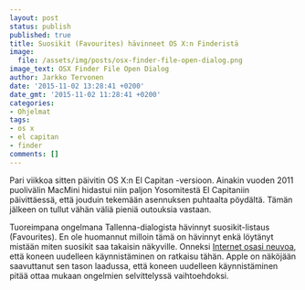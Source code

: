 ```yaml
---
layout: post
status: publish
published: true
title: Suosikit (Favourites) hävinneet OS X:n Finderistä
image:
  file: /assets/img/posts/osx-finder-file-open-dialog.png
image_text: OSX Finder File Open Dialog
author: Jarkko Tervonen
date: '2015-11-02 13:28:41 +0200'
date_gmt: '2015-11-02 11:28:41 +0200'
categories:
- Ohjelmat
tags:
- os x
- el capitan
- finder
comments: []
---
```

Pari viikkoa sitten päivitin OS X:n El Capitan -versioon. Ainakin vuoden 2011 puolivälin MacMini hidastui niin paljon Yosomitestä El Capitaniin päivittäessä, että jouduin tekemään asennuksen puhtaalta pöydältä. Tämän jälkeen on tullut vähän väliä pieniä outouksia vastaan.

Tuoreimpana ongelmana Tallenna-dialogista hävinnyt suosikit-listaus (Favourites). En ole huomannut milloin tämä on hävinnyt enkä löytänyt mistään miten suosikit saa takaisin näkyville. Onneksi [Internet osasi neuvoa](http://apple.stackexchange.com/questions/208205/file-open-dialog-is-missing-sidebar-items), että koneen uudelleen käynnistäminen on ratkaisu tähän. Apple on näköjään saavuttanut sen tason laadussa, että koneen uudelleen käynnistäminen pitää ottaa mukaan ongelmien selvittelyssä vaihtoehdoksi.

